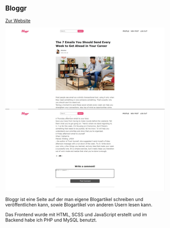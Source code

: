 ## Bloggr

<a href="http://bloggr.infinityfreeapp.com/Bloggr/" target="_blank">Zur Website</a>

![Portfolio Screenshot](images/Bloggr_Screenshot_1.JPG)
![Portfolio Screenshot](images/Bloggr_Screenshot_2.JPG)

Bloggr ist eine Seite auf der man eigene Blogartikel schreiben und veröffentlichen kann, sowie Blogartikel von anderen Usern lesen kann.

Das Frontend wurde mit HTML, SCSS und JavaScript erstellt und im Backend habe ich PHP und MySQL benutzt.
